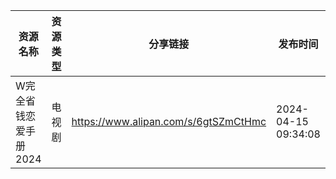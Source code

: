 | 资源名称          | 资源类型 | 分享链接                                 | 发布时间                |
| ------------- | ---- | ------------------------------------ | ------------------- |
| W完全省钱恋爱手册2024 | 电视剧  | https://www.alipan.com/s/6gtSZmCtHmc | 2024-04-15 09:34:08 |
